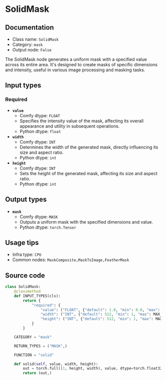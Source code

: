 # SolidMask
## Documentation
- Class name: `SolidMask`
- Category: `mask`
- Output node: `False`

The SolidMask node generates a uniform mask with a specified value across its entire area. It's designed to create masks of specific dimensions and intensity, useful in various image processing and masking tasks.
## Input types
### Required
- **`value`**
    - Comfy dtype: `FLOAT`
    - Specifies the intensity value of the mask, affecting its overall appearance and utility in subsequent operations.
    - Python dtype: `float`
- **`width`**
    - Comfy dtype: `INT`
    - Determines the width of the generated mask, directly influencing its size and aspect ratio.
    - Python dtype: `int`
- **`height`**
    - Comfy dtype: `INT`
    - Sets the height of the generated mask, affecting its size and aspect ratio.
    - Python dtype: `int`
## Output types
- **`mask`**
    - Comfy dtype: `MASK`
    - Outputs a uniform mask with the specified dimensions and value.
    - Python dtype: `torch.Tensor`
## Usage tips
- Infra type: `CPU`
- Common nodes: `MaskComposite,MaskToImage,FeatherMask`


## Source code
```python
class SolidMask:
    @classmethod
    def INPUT_TYPES(cls):
        return {
            "required": {
                "value": ("FLOAT", {"default": 1.0, "min": 0.0, "max": 1.0, "step": 0.01}),
                "width": ("INT", {"default": 512, "min": 1, "max": MAX_RESOLUTION, "step": 1}),
                "height": ("INT", {"default": 512, "min": 1, "max": MAX_RESOLUTION, "step": 1}),
            }
        }

    CATEGORY = "mask"

    RETURN_TYPES = ("MASK",)

    FUNCTION = "solid"

    def solid(self, value, width, height):
        out = torch.full((1, height, width), value, dtype=torch.float32, device="cpu")
        return (out,)

```
